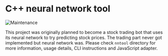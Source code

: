 # C++ neural network tool

![Maintenance](https://img.shields.io/maintenance/no/2021?style=flat-square)

This project was originally planned to become a stock trading bot that uses its neural network to try predicting stock prices.
The trading part never got implemented but neural network was. Please check `nntool` directory for more information, usage details,
CLI instructions and JavaScript adapter.

